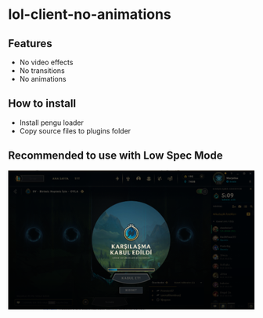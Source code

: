 # lol-client-no-animations

## Features

- No video effects
- No transitions
- No animations

## How to install
- Install pengu loader
- Copy source files to plugins folder

## Recommended to use with Low Spec Mode

![screenshot](ss.png)